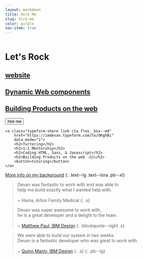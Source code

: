```yaml
---
layout: markdown
title: Hire Me
slug: hire-me
color: purple
nav-item: true
---
```


<div class="flex flex--flag flex--space-between flex--column flex--row-rev-md pt--xxl pb--xl s">
    <div class="flex__box--md text--center text--right-md pb--md p--reset-md">
        <img src="http://i.imgur.com/tuAeTfJ.png" alt="" class="mw--100-45">
    </div>
    <div class="flex__box--md text--lg text--lora">
        <h1>Let's Rock</h1>
    </div>
</div>

<section class="flex flex--center mw--80-45 m--auto pb--xl">
    <a class="typeform-share link cta flex__box--md"
        href="https://imdevan.typeform.com/to/DJyZhU"
        data-mode="1">
        <h2>website</h2>
        <h2>Dynamic Web components</h2>
        <h2>Building Products on the web</h2>
        <button>hire me</button>
    </a>

    <a class="typeform-share link cta flex__box--md"
        href="https://imdevan.typeform.com/to/OKghBi"
        data-mode="1">
        <h2>Turtoring</h2>
        <h2>1:1 Mentorship</h2>
        <h2>Coding HTML, Sass, & Javascript</h2>
        <h2>Building Products on the web 👈🏽</h2>
        <button>tutoring</button>
    </a>
</section>

 [More info on my background](/about-me)
{: .text--lg .text--lora .pb--xl}


> Devan was fantastic to work with and was able to  
  help me build exactly what I wanted help with.<br><br>
  <span>~ Hania, Arbor Family Medical</span>
{: .s}

> Devan was super awesome to work with,  
  he is a great developer and a delight to the team.<br><br>
  <span>~ <a href="twitter.com/">Matthew Paul, IBM Design</a></span>
{: .blockquote--right .s}

> We were able to build our system in two weeks.  
  Devan is a fantastic developer who was great to work with.<br><br>
  <span>~ <a href="twitter.com/">Quinn Manly, IBM Design</a></span>
{: .s}
{: .pb--lg}
